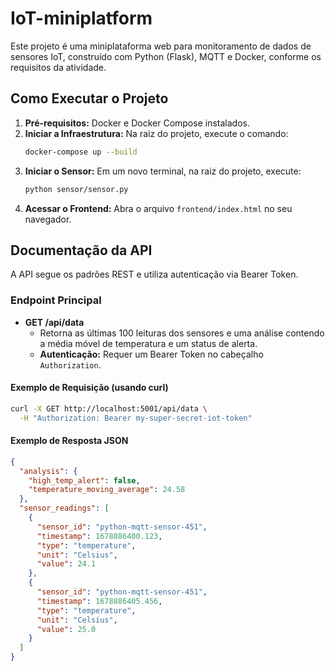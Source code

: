 # IoT-miniplatform

Este projeto é uma miniplataforma web para monitoramento de dados de sensores IoT, construído com Python (Flask), MQTT e Docker, conforme os requisitos da atividade.

## Como Executar o Projeto

1.  **Pré-requisitos:** Docker e Docker Compose instalados.
2.  **Iniciar a Infraestrutura:** Na raiz do projeto, execute o comando:
    ```bash
    docker-compose up --build
    ```
3.  **Iniciar o Sensor:** Em um novo terminal, na raiz do projeto, execute:
    ```bash
    python sensor/sensor.py
    ```
4.  **Acessar o Frontend:** Abra o arquivo `frontend/index.html` no seu navegador.

## Documentação da API

A API segue os padrões REST e utiliza autenticação via Bearer Token.

### Endpoint Principal

-   **GET /api/data**
    -   Retorna as últimas 100 leituras dos sensores e uma análise contendo a média móvel de temperatura e um status de alerta.
    -   **Autenticação:** Requer um Bearer Token no cabeçalho `Authorization`.

#### Exemplo de Requisição (usando curl)

```bash
curl -X GET http://localhost:5001/api/data \
  -H "Authorization: Bearer my-super-secret-iot-token"
```

#### Exemplo de Resposta JSON

```json
{
  "analysis": {
    "high_temp_alert": false,
    "temperature_moving_average": 24.58
  },
  "sensor_readings": [
    {
      "sensor_id": "python-mqtt-sensor-451",
      "timestamp": 1678886400.123,
      "type": "temperature",
      "unit": "Celsius",
      "value": 24.1
    },
    {
      "sensor_id": "python-mqtt-sensor-451",
      "timestamp": 1678886405.456,
      "type": "temperature",
      "unit": "Celsius",
      "value": 25.0
    }
  ]
}
```